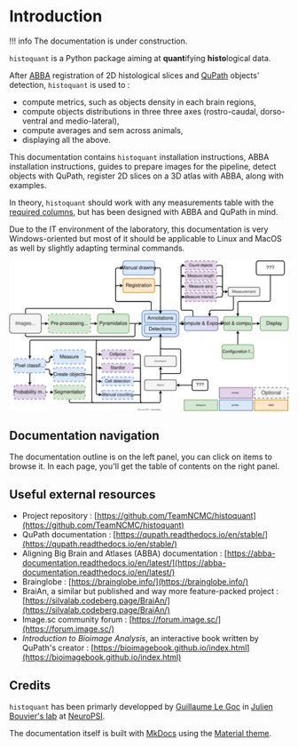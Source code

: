 # Introduction

!!! info
    The documentation is under construction.

`histoquant` is a Python package aiming at **quant**ifying **histo**logical data.

After [ABBA](https://abba-documentation.readthedocs.io/en/latest/) registration of 2D histological slices and [QuPath](https://qupath.readthedocs.io/en/stable/) objects' detection, `histoquant` is used to :

+ compute metrics, such as objects density in each brain regions,
+ compute objects distributions in three three axes (rostro-caudal, dorso-ventral and medio-lateral),
+ compute averages and sem across animals,
+ displaying all the above.

This documentation contains `histoquant` installation instructions, ABBA installation instructions, guides to prepare images for the pipeline, detect objects with QuPath, register 2D slices on a 3D atlas with ABBA, along with examples.

In theory, `histoquant` should work with any measurements table with the [required columns](guide-prepare-qupath.md#qupath-requirements), but has been designed with ABBA and QuPath in mind.

Due to the IT environment of the laboratory, this documentation is very Windows-oriented but most of it should be applicable to Linux and MacOS as well by slightly adapting terminal commands.

![Histological slices analysis pipeline](images/hq-pipeline.svg)

## Documentation navigation
The documentation outline is on the left panel, you can click on items to browse it. In each page, you'll get the table of contents on the right panel.

## Useful external resources
+ Project repository : [https://github.com/TeamNCMC/histoquant](https://github.com/TeamNCMC/histoquant)
+ QuPath documentation : [https://qupath.readthedocs.io/en/stable/](https://qupath.readthedocs.io/en/stable/)
+ Aligning Big Brain and Atlases (ABBA) documentation : [https://abba-documentation.readthedocs.io/en/latest/](https://abba-documentation.readthedocs.io/en/latest/)
+ Brainglobe : [https://brainglobe.info/](https://brainglobe.info/)
+ BraiAn, a similar but published and way more feature-packed project : [https://silvalab.codeberg.page/BraiAn/](https://silvalab.codeberg.page/BraiAn/)
+ Image.sc community forum : [https://forum.image.sc/](https://forum.image.sc/)
+ *Introduction to Bioimage Analysis*, an interactive book written by QuPath's creator : [https://bioimagebook.github.io/index.html](https://bioimagebook.github.io/index.html)

## Credits
`histoquant` has been primarly developped by [Guillaume Le Goc](https://legoc.fr) in [Julien Bouvier's lab](https://www.bouvier-lab.com/) at [NeuroPSI](https://neuropsi.cnrs.fr/).

The documentation itself is built with [MkDocs](https://www.mkdocs.org/) using the [Material theme](https://squidfunk.github.io/mkdocs-material/).